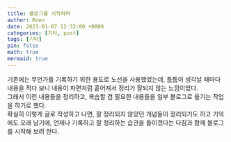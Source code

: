 ```yaml
---
title: 블로그를 시작하며
author: Roen
date: 2023-01-07 12:33:00 +0800
categories: [기타, post]
tags: [기타]
pin: false
math: true
mermaid: true
---
```


기존에는 무언가를 기록하기 위한 용도로 노선을 사용했었는데, 틈틈이 생각날 때마다 내용을 적다 보니 내용이 파편처럼 흩어져서 정리가 잘되지 않는 느낌이었다.
<Br/>
그래서 이런 내용들을 정리하고, 복습할 겸 필요한 내용들을 일부 블로그로 옮기는 작업을 하기로 했다.
<br/>확실히 이렇게 글로 작성하고 나면, 잘 정리되지 않았던 개념들이 정리되기도 하고 기억에도 오래 남기에, 언제나 기록하고 잘 정리하는 습관을 들이겠다는 다짐과 함께 블로그를 시작해 보려 한다.
